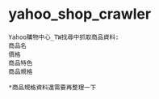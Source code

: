 # yahoo_shop_crawler
    Yahoo購物中心_TW找尋中抓取商品資料:
    商品名
    價格
    商品特色
    商品規格
    
    *商品規格資料還需要再整理一下
